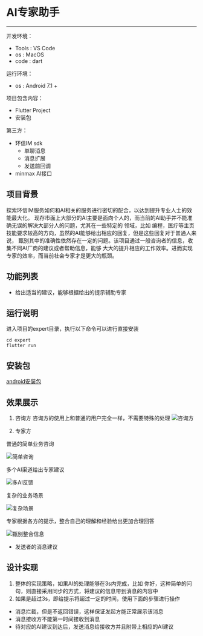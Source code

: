 # AI专家助手
----

开发环境：
- Tools : VS Code
- os : MacOS
- code : dart

运行环境：

- os : Android 7.1 +

项目包含内容：

- Flutter Project
- 安装包

第三方：

- 环信IM sdk
  - 单聊消息
  - 消息扩展
  - 发送前回调
- minmax AI接口

## 项目背景

探索环信IM服务如何和AI相关的服务进行密切的配合，以达到提升专业人士的效能最大化。
现存市面上大部分的AI主要是面向个人的，而当前的AI助手并不能准确无误的解决大部分人的问题，尤其在一些特定的
领域，比如 编程，医疗等主页技能要求较高的方向，虽然的AI能够给出相应的回复，但是这些回复对于普通人来说，
甄别其中的准确性依然存在一定的问题。该项目通过一般咨询者的信息，收集不同AI厂商的建议或者帮助信息，能够
大大的提升相应的工作效率。进而实现专家的效率，而当前社会专家才是更大的瓶颈。

## 功能列表

- 给出适当的建议，能够根据给出的提示辅助专家

## 运行说明

进入项目的expert目录，执行以下命令可以进行直接安装

```
cd expert
flutter run 
```
## 安装包

[android安装包](install/app-release.apk)

## 效果展示

1. 咨询方
咨询方的使用上和普通的用户完全一样，不需要特殊的处理
![咨询方](doc/咨询方.jpg)

2. 专家方

普通的简单业务咨询

![简单咨询](doc/专家方.png)

多个AI渠道给出专家建议

![多AI反馈](doc/多AI专家方.png)

复杂的业务场景

![复杂场景](doc/复杂示例.png)

专家根据各方的提示，整合自己的理解和经验给出更加合理回答

![甄别整合信息](doc/专家审核整合.png)

- 发送者的消息建议


## 设计实现

1. 整体的实现策略，如果AI的处理能够在3s内完成，比如 你好，这种简单的问句，则直接采用同步的方式，将建议的信息带到消息的内容中
2. 如果是超过3s，即给提示将超过一定的时间，使用下面的步骤进行操作
- 消息拦截，但是不返回错误，这样保证发起方能正常展示该消息
- 消息接收方不能第一时间接收到消息
- 待对应的AI建议到达后，发送消息给接收方并且附带上相应的AI建议